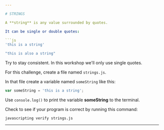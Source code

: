 ```yaml
---

# STRINGS

A **string** is any value surrounded by quotes.

It can be single or double quotes:

```js
'this is a string'

"this is also a string"
```

Try to stay consistent. In this workshop we'll only use single quotes.

For this challenge, create a file named `strings.js`.

In that file create a variable named `someString` like this:

```js
var someString = 'this is a string';
```

Use `console.log()` to print the variable **someString** to the terminal.

Check to see if your program is correct by running this command:

`javascripting verify strings.js`

---
```

